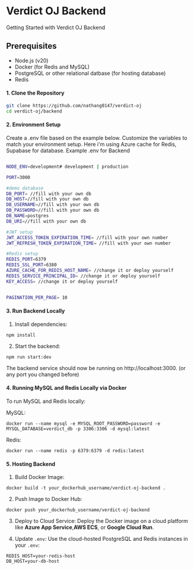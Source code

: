 # Verdict OJ Backend

Getting Started with Verdict OJ Backend
## Prerequisites
- Node.js (v20)
- Docker (for Redis and MySQL)
- PostgreSQL or other relational datbase (for hosting database)
- Redis
#### 1. Clone the Repository
```bash
git clone https://github.com/nathang0147/verdict-oj
cd verdict-oj/backend
```
#### 2. Environment Setup
Create a .env file based on the example below. Customize the variables to match your environment setup.
Here i'm using Azure cache for Redis, Supabase for database.
Example .env for Backend
```bash

NODE_ENV=development# development | production

PORT=3000 

#demo database
DB_PORT= //fill with your own db
DB_HOST=//fill with your own db
DB_USERNAME=//fill with your own db
DB_PASSWORD=//fill with your own db
DB_NAME=postgres
DB_URI=//fill with your own db

#JWT setup
JWT_ACCESS_TOKEN_EXPIRATION_TIME= //fill with your own number
JWT_REFRESH_TOKEN_EXPIRATION_TIME= //fill with your own number

#Redis setup
REDIS_PORT=6379
REDIS_SSL_PORT=6380
AZURE_CACHE_FOR_REDIS_HOST_NAME= //change it or deploy yourself
REDIS_SERVICE_PRINCIPAL_ID= //change it or deploy yourself
KEY_ACCESS= //change it or deploy yourself


PAGINATION_PER_PAGE= 10
```
#### 3. Run Backend Locally
1. Install dependencies:

```
npm install
```
2. Start the backend:

```
npm run start:dev
```
The backend service should now be running on http://localhost:3000. (or any port you changed before)

#### 4. Running MySQL and Redis Locally via Docker
To run MySQL and Redis locally:

MySQL:
```
docker run --name mysql -e MYSQL_ROOT_PASSWORD=password -e MYSQL_DATABASE=verdict_db -p 3306:3306 -d mysql:latest
```
Redis:
```
docker run --name redis -p 6379:6379 -d redis:latest
```
#### 5. Hosting Backend
1. Build Docker Image:

```
docker build -t your_dockerhub_username/verdict-oj-backend .
```
2. Push Image to Docker Hub:

```
docker push your_dockerhub_username/verdict-oj-backend
```
3. Deploy to Cloud Service: Deploy the Docker image on a cloud platform like **Azure App Service**,**AWS ECS**, or **Google Cloud Run**.

4. Update `.env`: Use the cloud-hosted PostgreSQL and Redis instances in your `.env`:

```
REDIS_HOST=your-redis-host
DB_HOST=your-db-host
```
